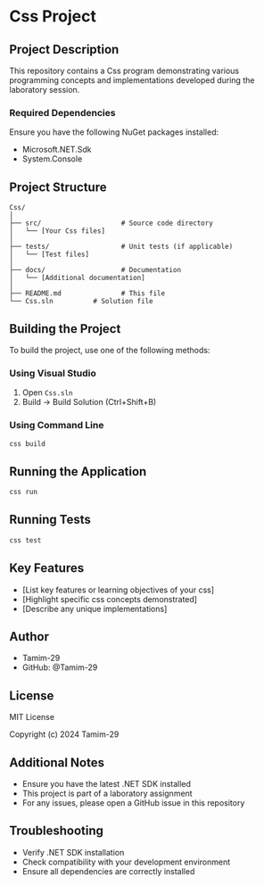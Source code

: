 # Css Project

## Project Description
This repository contains a Css program demonstrating various programming concepts and implementations developed during the laboratory session.


### Required Dependencies
Ensure you have the following NuGet packages installed:
- Microsoft.NET.Sdk
- System.Console

## Project Structure
```
Css/
│
├── src/                    # Source code directory
│   └── [Your Css files]
│
├── tests/                  # Unit tests (if applicable)
│   └── [Test files]
│
├── docs/                   # Documentation
│   └── [Additional documentation]
│
├── README.md               # This file
└── Css.sln          # Solution file
```

## Building the Project
To build the project, use one of the following methods:

### Using Visual Studio
1. Open `Css.sln`
2. Build → Build Solution (Ctrl+Shift+B)

### Using Command Line
```bash
css build
```

## Running the Application
```bash
css run
```

## Running Tests
```bash
css test
```

## Key Features
- [List key features or learning objectives of your css]
- [Highlight specific css concepts demonstrated]
- [Describe any unique implementations]

## Author
- Tamim-29
- GitHub: @Tamim-29

## License
MIT License

Copyright (c) 2024 Tamim-29

## Additional Notes
- Ensure you have the latest .NET SDK installed
- This project is part of a laboratory assignment
- For any issues, please open a GitHub issue in this repository

## Troubleshooting
- Verify .NET SDK installation
- Check compatibility with your development environment
- Ensure all dependencies are correctly installed
```
